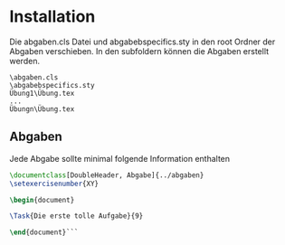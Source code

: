 # Installation
Die abgaben.cls Datei und abgabebspecifics.sty in den root Ordner der Abgaben verschieben. In den subfoldern können die Abgaben erstellt werden. 

```
\abgaben.cls
\abgabebspecifics.sty
Übung1\Übung.tex
...
Übungn\Übung.tex
```

## Abgaben

Jede Abgabe sollte minimal folgende Information enthalten

```latex
\documentclass[DoubleHeader, Abgabe]{../abgaben}
\setexercisenumber{XY}

\begin{document}

\Task{Die erste tolle Aufgabe}{9}

\end{document}```
